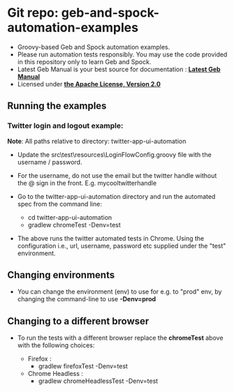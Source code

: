 # Git repo: geb-and-spock-automation-examples 
+ Groovy-based Geb and Spock automation examples. 
+ Please run automation tests responsibly. You may use the code provided in this repository only to learn Geb and Spock.
+ Latest Geb Manual is your best source for documentation : __[Latest Geb Manual](http://www.gebish.org/manual/current/)__
+ Licensed under __[the Apache License, Version 2.0](http://www.apache.org/licenses/LICENSE-2.0)__

## Running the examples

### Twitter login and logout example:

__Note__: All paths relative to directory: twitter-app-ui-automation

+ Update the src\test\resources\LoginFlowConfig.groovy file with the username / password. 
+ For the username, do not use the email but the twitter handle without the @ sign in the front. E.g. mycooltwitterhandle

+ Go to the twitter-app-ui-automation directory and run the automated spec from the command line:
  - cd twitter-app-ui-automation
  - gradlew chromeTest -Denv=test

+ The above runs the twitter automated tests in Chrome. Using the configuration i.e., url, username, password etc supplied under the "test" environment.

## Changing environments
+ You can change the environment (env) to use for e.g. to "prod" env, by changing the command-line to use __-Denv=prod__ 

## Changing to a different browser
+ To run the tests with a different browser replace the __chromeTest__ above with the following choices:

  - Firefox :
    * gradlew firefoxTest -Denv=test
  - Chrome Headless :
    * gradlew chromeHeadlessTest -Denv=test
